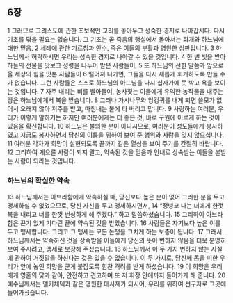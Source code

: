 ## 6장
1 그러므로 그리스도에 관한 초보적인 교리를 놓아두고 성숙한 경지로 나아갑시다. 다시 기초를 닦을 필요는 없습니다. 그 기초는 곧 죽음의 행실에서 돌아서는 회개와 하느님에 대한 믿음,
2 세례에 관한 가르침과 안수, 죽은 이들의 부활과 영원한 심판입니다.
3 하느님께서 허락하시면 우리는 성숙한 경지로 나아갈 수 있을 것입니다.
4 한 번 빛을 받아 하늘의 선물을 맛보고 성령을 나누어 받은 사람들이,
5 또 하느님의 선한 말씀과 앞으로 올 세상의 힘을 맛본 사람들이
6 떨어져 나가면, 그들을 다시 새롭게 회개하도록 만들 수가 없습니다. 그런 사람들은 스스로 하느님의 아드님을 다시 십자가에 못 박고 욕을 보이는 것입니다.
7 자주 내리는 비를 빨아들여, 농사짓는 이들에게 유익한 농작물을 내주는 땅은 하느님에게서 복을 받습니다.
8 그러나 가시나무와 엉겅퀴를 내게 되면 쓸모가 없어서 오래지 않아 저주를 받고, 마침내는 불에 타 버리고 맙니다.
9 사랑하는 여러분, 우리가 이렇게 말하기는 하지만 여러분에게는 더 좋은 것, 바로 구원에 이르게 하는 것이 있음을 확신합니다.
10 하느님은 불의한 분이 아니시므로, 여러분이 성도들에게 봉사하였고 지금도 봉사하면서 당신의 이름을 위하여 보여 준 행위와 사랑을 잊지 않으십니다.
11 여러분 각자가 희망이 실현되도록 끝까지 같은 열성을 보여 주기를 간절히 바랍니다.
12 그리하여 게으른 사람이 되지 말고, 약속된 것을 믿음과 인내로 상속받는 이들을 본받는 사람이 되라는 것입니다.
### 하느님의 확실한 약속
13 하느님께서는 아브라함에게 약속하실 때, 당신보다 높은 분이 없어 그러한 분을 두고 맹세하실 수 없었으므로, 당신 자신을 두고 맹세하시면서,
14 “정녕코 나는 너에게 한껏 복을 내리고 너를 한껏 번성하게 해 주겠다.” 하고 말씀하셨습니다.
15 그리하여 아브라함은 끈기 있게 기다린 끝에 약속된 것을 받았습니다.
16 사람들은 자기보다 높은 이를 두고 맹세합니다. 그리고 그 맹세는 모든 논쟁을 그치게 하는 보증이 됩니다.
17 그래서 하느님께서는 약속하신 것을 상속받을 이들에게 당신의 뜻이 변하지 않음을 더욱 분명히 보여 주시려고, 맹세로 보장해 주셨습니다.
18 하느님께서 이 두 가지 변하지 않는 사실에 관하여 거짓말을 하신다는 것은 있을 수 없습니다. 이 두 가지로, 당신께 몸을 피한 우리가 앞에 놓인 희망을 굳게 붙잡도록 힘찬 격려를 받게 하셨습니다.
19 이 희망은 우리에게 영혼의 닻과 같아, 안전하고 견고하며 또 저 휘장 안에까지 들어가게 해 줍니다.
20 예수님께서는 멜키체덱과 같은 영원한 대사제가 되시어, 우리를 위하여 선구자로 그곳에 들어가셨습니다.
